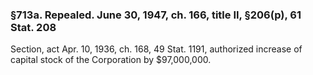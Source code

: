 ### §713a. Repealed. June 30, 1947, ch. 166, title II, §206(p), 61 Stat. 208 ###

Section, act Apr. 10, 1936, ch. 168, 49 Stat. 1191, authorized increase of capital stock of the Corporation by $97,000,000.